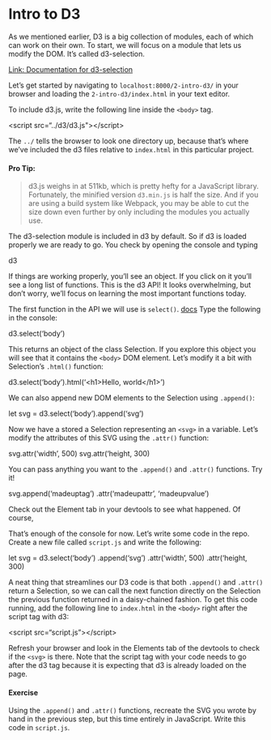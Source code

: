 # Intro to D3

As we mentioned earlier, D3 is a big collection of modules, each of which can work on their own. To start, we will focus on a module that lets us modify the DOM. It’s called d3-selection. 

[Link: Documentation for d3-selection][1]

Let’s get started by navigating to `localhost:8000/2-intro-d3/` in your browser and loading the `2-intro-d3/index.html` in your text editor.

To include d3.js, write the following line inside the `<body>` tag.

\<script src=“../d3/d3.js"\>\</script\>

The `../` tells the browser to look one directory up, because that’s where we’ve included the d3 files relative to `index.html` in this particular project.

#### Pro Tip: 
> d3.js weighs in at 511kb, which is pretty hefty for a JavaScript library. Fortunately, the minified version `d3.min.js` is half the size. And if you are using a build system like Webpack, you may be able to cut the size down even further by only including the modules you actually use.

The d3-selection module is included in d3 by default. So if d3 is loaded properly we are ready to go. You check by opening the console and typing

d3

If things are working properly, you’ll see an object. If you click on it you’ll see a long list of functions. This is the d3 API! It looks overwhelming, but don’t worry, we’ll focus on learning the most important functions today.

The first function in the API we will use is `select()`. [docs][2] Type the following in the console:

d3.select(‘body’)

This returns an object of the class Selection. If you explore this object you will see that it contains the `<body>` DOM element. Let’s modify it a bit with Selection’s `.html()` function:

d3.select(‘body’).html(‘\<h1\>Hello, world\</h1\>’)

We can also append new DOM elements to the Selection using `.append()`:

let svg = d3.select(‘body’).append(‘svg’)

Now we have a stored a Selection representing an `<svg>` in a variable. Let’s modify the attributes of this SVG using the `.attr()` function:

svg.attr(‘width’, 500)
svg.attr(‘height, 300)

You can pass anything you want to the `.append()` and `.attr()` functions. Try it!

svg.append(‘madeuptag’)
.attr(‘madeupattr’, ‘madeupvalue’)

Check out the Element tab in your devtools to see what happened. Of course, 

That’s enough of the console for now. Let’s write some code in the repo. Create a new file called `script.js` and write the following:

let svg = d3.select(‘body’)
  .append(‘svg’)
  .attr(‘width’, 500)
  .attr(‘height, 300)

A neat thing that streamlines our D3 code is that both `.append()` and `.attr()` return a Selection, so we can call the next function directly on the Selection the previous function returned in a daisy-chained fashion. To get this code running, add the following line to `index.html` in the `<body>` right after the script tag with d3:

\<script src=“script.js”\>\</script\>

Refresh your browser and look in the Elements tab of the devtools to check if the `<svg>` is there. Note that the script tag with your code needs to go after the d3 tag because it is expecting that d3 is already loaded on the page.

#### Exercise
Using the `.append()` and `.attr()` functions, recreate the SVG you wrote by hand in the previous step, but this time entirely in JavaScript. Write this code in `script.js`.





[1]:	https://github.com/d3/d3-selection
[2]:	https://github.com/d3/d3-selection#select